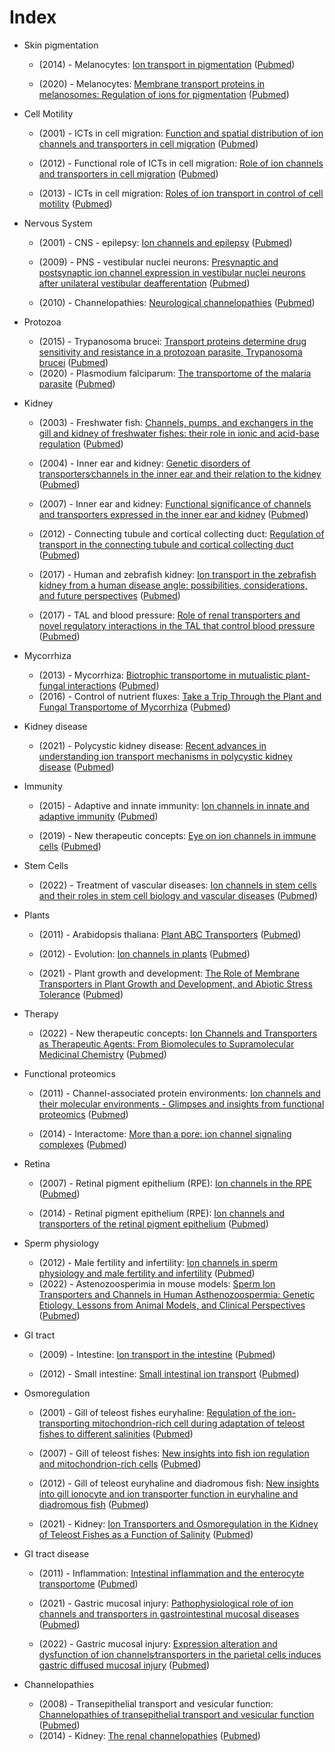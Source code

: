# Index 

- Skin pigmentation 
  - (2014) - Melanocytes: [Ion transport in pigmentation](https://doi.org/10.1016/J.ABB.2014.06.020) ([Pubmed](https://pubmed.ncbi.nlm.nih.gov/25034214))

  - (2020) - Melanocytes: [Membrane transport proteins in melanosomes: Regulation of ions for pigmentation](https://doi.org/10.1016/J.BBAMEM.2020.183318) ([Pubmed](https://pubmed.ncbi.nlm.nih.gov/32333855))
- Cell Motility
  - (2001) - ICTs in cell migration: [Function and spatial distribution of ion channels and transporters in cell migration](https://doi.org/10.1152/AJPRENAL.2001.280.5.F739) ([Pubmed](https://pubmed.ncbi.nlm.nih.gov/11292615))

  - (2012) - Functional role of ICTs in cell migration: [Role of ion channels and transporters in cell migration](https://doi.org/10.1152/PHYSREV.00018.2011) ([Pubmed](https://pubmed.ncbi.nlm.nih.gov/23073633))
  - (2013) - ICTs in cell migration: [Roles of ion transport in control of cell motility](https://doi.org/10.1002/CPHY.C110056) ([Pubmed](https://pubmed.ncbi.nlm.nih.gov/23720281))

- Nervous System
  - (2001) - CNS - epilepsy: [Ion channels and epilepsy](https://doi.org/10.1002/AJMG.1582) ([Pubmed](https://pubmed.ncbi.nlm.nih.gov/11579435))

  - (2009) - PNS - vestibular nuclei neurons: [Presynaptic and postsynaptic ion channel expression in vestibular nuclei neurons after unilateral vestibular deafferentation](https://doi.org/10.3233/VES-2009-0348) ([Pubmed](https://pubmed.ncbi.nlm.nih.gov/20495236))
  - (2010) - Channelopathies: [Neurological channelopathies](https://doi.org/10.1146/ANNUREV-NEURO-060909-153122) ([Pubmed](https://pubmed.ncbi.nlm.nih.gov/20331364))

- Protozoa 
  - (2015) - Trypanosoma brucei: [Transport proteins determine drug sensitivity and resistance in a protozoan parasite, Trypanosoma brucei](https://doi.org/10.3389/FPHAR.2015.00032) ([Pubmed](https://pubmed.ncbi.nlm.nih.gov/25814953))
  - (2020) - Plasmodium falciparum: [The transportome of the malaria parasite](https://doi.org/10.1111/BRV.12565) ([Pubmed](https://pubmed.ncbi.nlm.nih.gov/31701663))

- Kidney
  - (2003) - Freshwater fish: [Channels, pumps, and exchangers in the gill and kidney of freshwater fishes: their role in ionic and acid-base regulation](https://doi.org/10.1002/JEZ.A.10309) ([Pubmed](https://pubmed.ncbi.nlm.nih.gov/14598386))

  - (2004) - Inner ear and kidney: [Genetic disorders of transporters∕channels in the inner ear and their relation to the kidney](https://doi.org/10.1007/S00467-004-1626-6) ([Pubmed](https://pubmed.ncbi.nlm.nih.gov/15365806))

  - (2007) - Inner ear and kidney: [Functional significance of channels and transporters expressed in the inner ear and kidney](https://doi.org/10.1152/AJPCELL.00024.2007) ([Pubmed](https://pubmed.ncbi.nlm.nih.gov/17670895))

  - (2012) - Connecting tubule and cortical collecting duct: [Regulation of transport in the connecting tubule and cortical collecting duct](https://doi.org/10.1002/CPHY.C110052) ([Pubmed](https://pubmed.ncbi.nlm.nih.gov/23227301))

  - (2017) - Human and zebrafish kidney: [Ion transport in the zebrafish kidney from a human disease angle: possibilities, considerations, and future perspectives](https://doi.org/10.1152/AJPRENAL.00425.2016) ([Pubmed](https://pubmed.ncbi.nlm.nih.gov/27852607))

  - (2017) - TAL and blood pressure: [Role of renal transporters and novel regulatory interactions in the TAL that control blood pressure](https://doi.org/10.1152/PHYSIOLGENOMICS.00017.2017) ([Pubmed](https://pubmed.ncbi.nlm.nih.gov/28389525))
- Mycorrhiza
  - (2013) - Mycorrhiza: [Biotrophic transportome in mutualistic plant-fungal interactions](https://doi.org/10.1007/S00572-013-0496-9) ([Pubmed](https://pubmed.ncbi.nlm.nih.gov/23572325))
  - (2016) - Control of nutrient fluxes: [Take a Trip Through the Plant and Fungal Transportome of Mycorrhiza](https://doi.org/10.1016/J.TPLANTS.2016.07.010) ([Pubmed](https://pubmed.ncbi.nlm.nih.gov/27514454))

- Kidney disease
  - (2021) - Polycystic kidney disease: [Recent advances in understanding ion transport mechanisms in polycystic kidney disease](https://doi.org/10.1042/CS20210370) ([Pubmed](https://pubmed.ncbi.nlm.nih.gov/34751394))
- Immunity
  - (2015) - Adaptive and innate immunity: [Ion channels in innate and adaptive immunity](https://doi.org/10.1146/ANNUREV-IMMUNOL-032414-112212) ([Pubmed](https://pubmed.ncbi.nlm.nih.gov/25861976))

  - (2019) - New therapeutic concepts: [Eye on ion channels in immune cells](https://doi.org/10.1126/SCISIGNAL.AAW8014) ([Pubmed](https://pubmed.ncbi.nlm.nih.gov/30862701))
- Stem Cells
  - (2022) - Treatment of vascular diseases: [Ion channels in stem cells and their roles in stem cell biology and vascular diseases](https://doi.org/10.1016/J.YJMCC.2022.02.002) ([Pubmed](https://pubmed.ncbi.nlm.nih.gov/35143836))
- Plants
  - (2011) - Arabidopsis thaliana: [Plant ABC Transporters](https://doi.org/10.1199/TAB.0153) ([Pubmed](https://pubmed.ncbi.nlm.nih.gov/22303277))
  - (2012) - Evolution: [Ion channels in plants](https://doi.org/10.1152/PHYSREV.00038.2011) ([Pubmed](https://pubmed.ncbi.nlm.nih.gov/23073631))

  - (2021) - Plant growth and development: [The Role of Membrane Transporters in Plant Growth and Development, and Abiotic Stress Tolerance](https://doi.org/10.3390/IJMS222312792) ([Pubmed](https://pubmed.ncbi.nlm.nih.gov/34884597))

- Therapy
  - (2022) - New therapeutic concepts: [Ion Channels and Transporters as Therapeutic Agents: From Biomolecules to Supramolecular Medicinal Chemistry](https://doi.org/10.3390/BIOMEDICINES10040885) ([Pubmed](https://pubmed.ncbi.nlm.nih.gov/35453638))
- Functional proteomics
  - (2011) - Channel-associated protein environments: [Ion channels and their molecular environments - Glimpses and insights from functional proteomics](https://doi.org/10.1016/j.semcdb.2010.09.015) ([Pubmed](https://pubmed.ncbi.nlm.nih.gov/20934526))

  - (2014) - Interactome: [More than a pore: ion channel signaling complexes](https://doi.org/10.1523/JNEUROSCI.3275-14.2014) ([Pubmed](https://pubmed.ncbi.nlm.nih.gov/25392484))
- Retina
  - (2007) - Retinal pigment epithelium (RPE): [Ion channels in the RPE](https://doi.org/10.1016/J.PRETEYERES.2006.12.002) ([Pubmed](https://pubmed.ncbi.nlm.nih.gov/17258931))

  - (2014) - Retinal pigment epithelium (RPE): [Ion channels and transporters of the retinal pigment epithelium](https://doi.org/10.1016/J.EXER.2014.05.005) ([Pubmed](https://pubmed.ncbi.nlm.nih.gov/25152360))
- Sperm physiology
  - (2012) - Male fertility and infertility: [Ion channels in sperm physiology and male fertility and infertility](https://doi.org/10.2164/JANDROL.111.015552) ([Pubmed](https://pubmed.ncbi.nlm.nih.gov/22441763))
  - (2022) - Astenozoosperimia in mouse models: [Sperm Ion Transporters and Channels in Human Asthenozoospermia: Genetic Etiology, Lessons from Animal Models, and Clinical Perspectives](https://doi.org/10.3390/IJMS23073926) ([Pubmed](https://pubmed.ncbi.nlm.nih.gov/35409285))

- GI tract
  - (2009) - Intestine: [Ion transport in the intestine](https://doi.org/10.1097/MOG.0B013E3283260900) ([Pubmed](https://pubmed.ncbi.nlm.nih.gov/19528875))

  - (2012) - Small intestine: [Small intestinal ion transport](https://doi.org/10.1097/MOG.0B013E32834E7BC3) ([Pubmed](https://pubmed.ncbi.nlm.nih.gov/22157512))
- Osmoregulation
  - (2001) - Gill of teleost fishes euryhaline: [Regulation of the ion-transporting mitochondrion-rich cell during adaptation of teleost fishes to different salinities](https://doi.org/10.2108/ZSJ.18.1163) ([Pubmed](https://pubmed.ncbi.nlm.nih.gov/11911073))

  - (2007) - Gill of teleost fishes: [New insights into fish ion regulation and mitochondrion-rich cells](https://doi.org/10.1016/J.CBPA.2007.06.416) ([Pubmed](https://pubmed.ncbi.nlm.nih.gov/17689996))

  - (2012) - Gill of teleost euryhaline and diadromous fish: [New insights into gill ionocyte and ion transporter function in euryhaline and diadromous fish](https://doi.org/10.1016/J.RESP.2012.07.019) ([Pubmed](https://pubmed.ncbi.nlm.nih.gov/22850177))

  - (2021) - Kidney: [Ion Transporters and Osmoregulation in the Kidney of Teleost Fishes as a Function of Salinity](https://doi.org/10.3389/FPHYS.2021.664588) ([Pubmed](https://pubmed.ncbi.nlm.nih.gov/33967835))
- GI tract disease
  - (2011) - Inflammation: [Intestinal inflammation and the enterocyte transportome](https://doi.org/10.1042/BST0391096) ([Pubmed](https://pubmed.ncbi.nlm.nih.gov/21787355))
  - (2021) - Gastric mucosal injury: [Pathophysiological role of ion channels and transporters in gastrointestinal mucosal diseases](https://doi.org/10.1007/S00018-021-04011-5) ([Pubmed](https://pubmed.ncbi.nlm.nih.gov/34778915))

  - (2022) - Gastric mucosal injury: [Expression alteration and dysfunction of ion channels∕transporters in the parietal cells induces gastric diffused mucosal injury](https://doi.org/10.1016/J.BIOPHA.2022.112660) ([Pubmed](https://pubmed.ncbi.nlm.nih.gov/35276516))

- Channelopathies
  - (2008) - Transepithelial transport and vesicular function: [Channelopathies of transepithelial transport and vesicular function](https://doi.org/10.1016/S0065-2660(08)01005-5) ([Pubmed](https://pubmed.ncbi.nlm.nih.gov/19185187))
  - (2014) - Kidney: [The renal channelopathies](https://doi.org/10.1177/0004563214531403) ([Pubmed](https://pubmed.ncbi.nlm.nih.gov/24662008))
